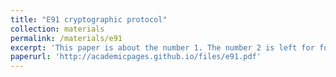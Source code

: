 ```yaml
---
title: "E91 cryptographic protocol"
collection: materials
permalink: /materials/e91
excerpt: 'This paper is about the number 1. The number 2 is left for future work.'
paperurl: 'http://academicpages.github.io/files/e91.pdf'
---
```


